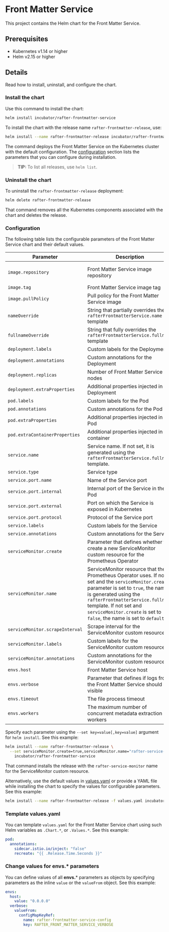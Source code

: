 # Front Matter Service

This project contains the Helm chart for the Front Matter Service.

## Prerequisites

- Kubernetes v1.14 or higher
- Helm v2.15 or higher

## Details

Read how to install, uninstall, and configure the chart.

### Install the chart

Use this command to install the chart:

``` bash
helm install incubator/rafter-frontmatter-service
```

To install the chart with the release name `rafter-frontmatter-release`, use:

``` bash
helm install --name rafter-frontmatter-release incubator/rafter-frontmatter-service
```

The command deploys the Front Matter Service on the Kubernetes cluster with the default configuration. The [configuration](#configuration) section lists the parameters that you can configure during installation.

> **TIP:** To list all releases, use `helm list`.

### Uninstall the chart

To uninstall the `rafter-frontmatter-release` deployment:

``` bash
helm delete rafter-frontmatter-release
```

That command removes all the Kubernetes components associated with the chart and deletes the release.

### Configuration

The following table lists the configurable parameters of the Front Matter Service chart and their default values.

| Parameter | Description | Default |
| --- | ---| ---|
| `image.repository` | Front Matter Service image repository | `eu.gcr.io/kyma-project/rafter-frontmatter-service` |
| `image.tag` | Front Matter Service image tag | `{TAG_NAME}` |
| `image.pullPolicy` | Pull policy for the Front Matter Service image | `IfNotPresent` |
| `nameOverride` | String that partially overrides the `rafterFrontmatterService.name` template | `nil` |
| `fullnameOverride` | String that fully overrides the `rafterFrontmatterService.fullname` template | `nil` |
| `deployment.labels` | Custom labels for the Deployment | `{}` |
| `deployment.annotations` | Custom annotations for the Deployment | `{}` |
| `deployment.replicas` | Number of Front Matter Service nodes | `1` |
| `deployment.extraProperties` | Additional properties injected in the Deployment | `{}` |
| `pod.labels` | Custom labels for the Pod | `{}` |
| `pod.annotations` | Custom annotations for the Pod | `{}` |
| `pod.extraProperties` | Additional properties injected in the Pod | `{}` |
| `pod.extraContainerProperties` | Additional properties injected in the container | `{}` |
| `service.name` | Service name. If not set, it is generated using the `rafterFrontmatterService.fullname` template. | `nil` |
| `service.type` | Service type | `ClusterIP` |
| `service.port.name` |  Name of the Service port | `http` |
| `service.port.internal` | Internal port of the Service in the Pod | `3000` |
| `service.port.external` | Port on which the Service is exposed in Kubernetes | `80` |
| `service.port.protocol` | Protocol of the Service port | `TCP` |
| `service.labels` | Custom labels for the Service | `{}` |
| `service.annotations` | Custom annotations for the Service | `{}` |
| `serviceMonitor.create` | Parameter that defines whether to create a new ServiceMonitor custom resource for the Prometheus Operator | `false` |
| `serviceMonitor.name` | ServiceMonitor resource that the Prometheus Operator uses. If not set and the `serviceMonitor.create` parameter is set to `true`, the name is generated using the `rafterFrontmatterService.fullname` template. If not set and `serviceMonitor.create` is set to `false`, the name is set to `default` | `nil` |
| `serviceMonitor.scrapeInterval` | Scrape interval for the ServiceMonitor custom resource | `30s` |
| `serviceMonitor.labels` | Custom labels for the ServiceMonitor custom resource | `{}` |
| `serviceMonitor.annotations` | Custom annotations for the ServiceMonitor custom resource | `{}` |
| `envs.host` | Front Matter Service host | `0.0.0.0` |
| `envs.verbose` | Parameter that defines if logs from the Front Matter Service should be visible | `true` |
| `envs.timeout` | The file process timeout | `1m` |
| `envs.workers` | The maximum number of concurrent metadata extraction workers | `10` |

Specify each parameter using the `--set key=value[,key=value]` argument for `helm install`. See this example:

``` bash
helm install --name rafter-frontmatter-release \
  --set serviceMonitor.create=true,serviceMonitor.name="rafter-service-monitor" \
    incubator/rafter-frontmatter-service
```

That command installs the release with the `rafter-service-monitor` name for the ServiceMonitor custom resource.

Alternatively, use the default values in [values.yaml](./values.yaml) or provide a YAML file while installing the chart to specify the values for configurable parameters. See this example:

``` bash
helm install --name rafter-frontmatter-release -f values.yaml incubator/rafter-frontmatter-service
```

### Template values.yaml

You can template `values.yaml` for the Front Matter Service chart using such Helm variables as `.Chart.*`, or `.Values.*`. See this example:

``` yaml
pod:
  annotations:
    sidecar.istio.io/inject: "false"
    recreate: "{{ .Release.Time.Seconds }}"
``` 

### Change values for envs.* parameters

You can define values of all **envs.*** parameters as objects by specifying parameters as the inline `value` or the `valueFrom` object. See this example:

``` yaml
envs:
  host:
    value: "0.0.0.0"
  verbose:
    valueFrom:
      configMapKeyRef:
        name: rafter-frontmatter-service-config
        key: RAFTER_FRONT_MATTER_SERVICE_VERBOSE
```
